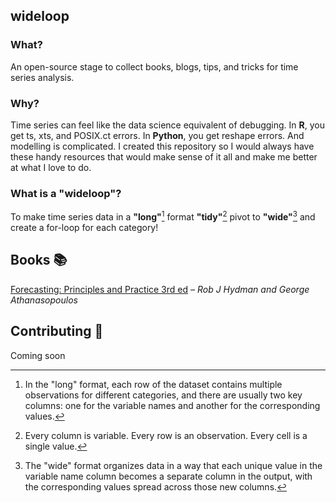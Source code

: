 ## wideloop

### What?

An open-source stage to collect books, blogs, tips, and tricks for time series analysis.

### Why?

Time series can feel like the data science equivalent of debugging. In **R**, you get ts, xts, and POSIX.ct errors. In **Python**, you get reshape errors. And modelling is complicated. I created this repository so I would always have these handy resources that would make sense of it all and make me better at what I love to do.

### What is a "wideloop"?

To make time series data in a **"long"**[^1] format **"tidy"**[^2] pivot to **"wide"**[^3] and create a for-loop for each category!

## Books 📚

[Forecasting: Principles and Practice 3rd ed](https://otexts.com/fpp3/) *– Rob J Hydman and George Athanasopoulos*  


## Contributing 📃
Coming soon

[^1]: In the "long" format, each row of the dataset contains multiple observations for different categories, and there are usually two key columns: one for the variable names and another for the corresponding values.
[^2]: Every column is variable.
Every row is an observation.
Every cell is a single value.
[^3]: The "wide" format organizes data in a way that each unique value in the variable name column becomes a separate column in the output, with the corresponding values spread across those new columns.
